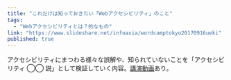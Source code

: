 ```yaml
---
title: "これだけは知っておきたい「Webアクセシビリティ」のこと"
tags:
  - "Webアクセシビリティとは？的なもの"
link: "https://www.slideshare.net/infoaxia/wordcamptokyo20170916ueki"
published: true
---
```


アクセシビリティにまつわる様々な誤解や、知られていないことを「アクセシビリティ ◯◯ 説」として検証していく内容。[講演動画](https://wordpress.tv/2017/09/28/makoto-ueki-%E3%81%93%E3%82%8C%E3%81%A0%E3%81%91%E3%81%AF%E7%9F%A5%E3%81%A3%E3%81%A6%E3%81%8A%E3%81%8D%E3%81%9F%E3%81%84%E3%80%8Cweb%E3%82%A2%E3%82%AF%E3%82%BB%E3%82%B7%E3%83%93%E3%83%AA%E3%83%86/)あり。
